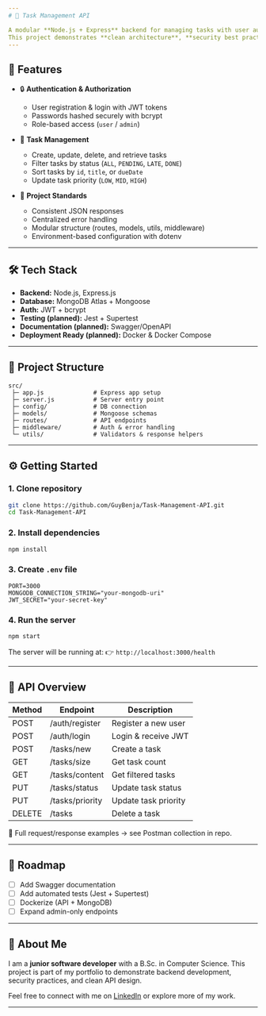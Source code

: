 ```yaml
---
# 📝 Task Management API

A modular **Node.js + Express** backend for managing tasks with user authentication, built with **MongoDB Atlas** and **JWT**.
This project demonstrates **clean architecture**, **security best practices**, and **scalable API design**.
---
```


## 🚀 Features

- 🔒 **Authentication & Authorization**

  - User registration & login with JWT tokens
  - Passwords hashed securely with bcrypt
  - Role-based access (`user` / `admin`)

- 📌 **Task Management**

  - Create, update, delete, and retrieve tasks
  - Filter tasks by status (`ALL`, `PENDING`, `LATE`, `DONE`)
  - Sort tasks by `id`, `title`, or `dueDate`
  - Update task priority (`LOW`, `MID`, `HIGH`)

- 📂 **Project Standards**

  - Consistent JSON responses
  - Centralized error handling
  - Modular structure (routes, models, utils, middleware)
  - Environment-based configuration with dotenv

---

## 🛠️ Tech Stack

- **Backend:** Node.js, Express.js
- **Database:** MongoDB Atlas + Mongoose
- **Auth:** JWT + bcrypt
- **Testing (planned):** Jest + Supertest
- **Documentation (planned):** Swagger/OpenAPI
- **Deployment Ready (planned):** Docker & Docker Compose

---

## 📂 Project Structure

```
src/
 ├─ app.js              # Express app setup
 ├─ server.js           # Server entry point
 ├─ config/             # DB connection
 ├─ models/             # Mongoose schemas
 ├─ routes/             # API endpoints
 ├─ middleware/         # Auth & error handling
 └─ utils/              # Validators & response helpers
```

---

## ⚙️ Getting Started

### 1. Clone repository

```bash
git clone https://github.com/GuyBenja/Task-Management-API.git
cd Task-Management-API
```

### 2. Install dependencies

```bash
npm install
```

### 3. Create `.env` file

```env
PORT=3000
MONGODB_CONNECTION_STRING="your-mongodb-uri"
JWT_SECRET="your-secret-key"
```

### 4. Run the server

```bash
npm start
```

The server will be running at:
👉 `http://localhost:3000/health`

---

## 📌 API Overview

| Method | Endpoint        | Description          |
| ------ | --------------- | -------------------- |
| POST   | /auth/register  | Register a new user  |
| POST   | /auth/login     | Login & receive JWT  |
| POST   | /tasks/new      | Create a task        |
| GET    | /tasks/size     | Get task count       |
| GET    | /tasks/content  | Get filtered tasks   |
| PUT    | /tasks/status   | Update task status   |
| PUT    | /tasks/priority | Update task priority |
| DELETE | /tasks          | Delete a task        |

📌 Full request/response examples → see Postman collection in repo.

---

## 🎯 Roadmap

- [ ] Add Swagger documentation
- [ ] Add automated tests (Jest + Supertest)
- [ ] Dockerize (API + MongoDB)
- [ ] Expand admin-only endpoints

---

## 👤 About Me

I am a **junior software developer** with a B.Sc. in Computer Science.
This project is part of my portfolio to demonstrate backend development, security practices, and clean API design.

Feel free to connect with me on [LinkedIn](https://www.linkedin.com/in/guy-binyamin-1a4323286/) or explore more of my work.

---
